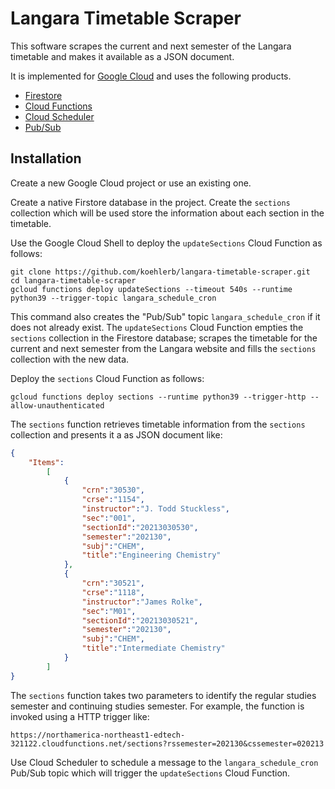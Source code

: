 # Langara Timetable Scraper

This software scrapes the current and next semester of the Langara timetable
and makes it available as a JSON document.

It is implemented for [Google Cloud](https://cloud.google.com/) and uses
the following products.

* [Firestore](https://cloud.google.com/firestore)
* [Cloud Functions](https://cloud.google.com/functions)
* [Cloud Scheduler](https://cloud.google.com/scheduler)
* [Pub/Sub](https://cloud.google.com/pubsub)

## Installation

Create a new Google Cloud project or use an existing one.

Create a native Firstore database in the project. Create the
`sections` collection which will be used store the information
about each section in the timetable.

Use the Google Cloud Shell to deploy the `updateSections` Cloud Function as follows:

```shell
git clone https://github.com/koehlerb/langara-timetable-scraper.git
cd langara-timetable-scraper
gcloud functions deploy updateSections --timeout 540s --runtime python39 --trigger-topic langara_schedule_cron
```

This command also creates the "Pub/Sub" topic `langara_schedule_cron` if it
does not already exist. The `updateSections` Cloud Function
empties the `sections` collection in the Firestore database; scrapes
the timetable for the current and next semester from the Langara
website and fills the `sections` collection with the new data.

Deploy the `sections` Cloud Function as follows:

```shell
gcloud functions deploy sections --runtime python39 --trigger-http --allow-unauthenticated
```

The `sections` function retrieves timetable information from
the `sections` collection and presents it a as JSON document like:

```json
{
    "Items":
        [
            {
                "crn":"30530",
                "crse":"1154",
                "instructor":"J. Todd Stuckless",
                "sec":"001",
                "sectionId":"20213030530",
                "semester":"202130",
                "subj":"CHEM",
                "title":"Engineering Chemistry"
            },
            {
                "crn":"30521",
                "crse":"1118",
                "instructor":"James Rolke",
                "sec":"M01",
                "sectionId":"20213030521",
                "semester":"202130",
                "subj":"CHEM",
                "title":"Intermediate Chemistry"
            }
        ]
}
```

The `sections` function takes two parameters to identify the regular
studies semester and continuing studies semester. For example, the
function is invoked using a HTTP trigger like:

```shell
https://northamerica-northeast1-edtech-321122.cloudfunctions.net/sections?rssemester=202130&cssemester=020213
```

Use Cloud Scheduler to schedule a message to the `langara_schedule_cron`
Pub/Sub topic which will trigger the `updateSections` Cloud Function.
